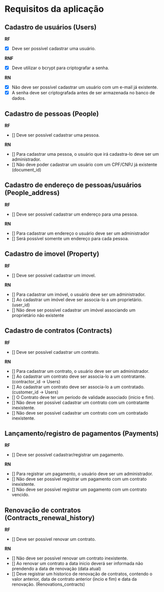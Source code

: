# Requisitos da aplicação

## Cadastro de usuários (Users)

**RF**
- [x] Deve ser possível cadastrar uma usuário.

**RNF**
- [x] Deve utilizar o bcrypt para criptografar a senha.

**RN**
- [x] Não deve ser possível cadastrar um usuário com um e-mail já existente.
- [x] A senha deve ser criptografada antes de ser armazenada no banco de dados.

## Cadastro de pessoas (People)

**RF**
- [] Deve ser possível cadastrar uma pessoa.

**RN**
- [] Para cadastrar uma pessoa, o usuário que irá cadastra-lo deve ser um administrador.
- [] Não deve poder cadastrar um usuário com um CPF/CNPJ já existente (document_id)

## Cadastro de endereço de pessoas/usuários (People_address)

**RF**
- [] Deve ser possível cadastrar um endereço para uma pessoa.

**RN**
- [] Para cadastrar um endereço o usuário deve ser um administrador
- [] Será possível somente um endereço para cada pessoa.

## Cadastro de imovel (Property)

**RF**
- [] Deve ser possível cadastrar um imovel.

**RN**
- [] Para cadastrar um imóvel, o usuário deve ser um administrador.
- [] Ao cadastrar um imóvel deve ser associa-lo a um proprietário. (user_id)
- [] Não deve ser possível cadastrar um imóvel associando um proprietário não existente

## Cadastro de contratos (Contracts)

**RF**
- [] Deve ser possível cadastrar um contrato.

**RN**
- [] Para cadastrar um contrato, o usuário deve ser um administrador.
- [] Ao cadastrar um contrato deve ser associa-lo a um contratante. (contractor_id -> Users)
- [] Ao cadastrar um contrato deve ser associa-lo a um contratado. (customer_id -> Users)
- [] O Contrato deve ter um período de validade associado (inicio e fim).
- [] Não deve ser possível cadastrar um contrato com um contratante inexistente.
- [] Não deve ser possível cadastrar um contrato com um contratado inexistente.

## Lançamento/registro de pagamentos (Payments)

**RF**
- [] Deve ser possível cadastrar/registrar um pagamento.

**RN**
- [] Para registrar um pagamento, o usuário deve ser um administrador.
- [] Não deve ser possível registrar um pagamento com um contrato inexistente.
- [] Não deve ser possível registrar um pagamento com um contrato vencido.

## Renovação de contratos (Contracts_renewal_history)

**RF**
- [] Deve ser possível renovar um contrato.

**RN**
- [] Não deve ser possível renovar um contrato inexistente.
- [] Ao renovar um contrato a data inicio deverá ser informada não prendendo a data de renovação (data atual)
- [] Deve registrar um historico de renovação de contratos, contendo o valor anterior, data de contrato anterior (incio e fim) e data da renovação. (Renovations_contracts)
